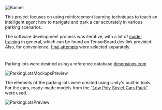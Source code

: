 ![Banner](https://github.com/yuradanyliuk/AutomaticParking/assets/56362999/54390a87-0b00-4505-b363-940eb6e92598)

This project focuses on using reinforcement learning techniques to teach an intelligent agent how to navigate and park a car accurately in various parking scenarios.

The software development process was iterative, with a lot of [model training](https://tensorboard.dev/experiment/wW80LL6ySPGVxk6jJeQvRw) in general, which can be found on TensorBoard.dev link provided.
Also, for convenience, [final attempts](https://tensorboard.dev/experiment/snac9DewTPWmc1rOr1o9kA) were selected separately.
#
Parking lots were desined using a reference database [dimensions.com](https://www.dimensions.com)

![ParkingLotsMockupsPreview](https://github.com/yuradanyliuk/AutomaticParking/assets/56362999/646f9296-b665-4ada-a991-245b84d9be6c)

The elements of the parking lots were created using Unity's built-in tools. For the cars, ready-made models from the ["Low Poly Soviet Cars Pack"](https://assetstore.unity.com/packages/3d/vehicles/low-poly-soviet-cars-pack-184453) were used.

![ParkingLotsPreview](https://github.com/yuradanyliuk/AutomaticParking/assets/56362999/71c644ee-0d7c-4eca-aa44-e5e969b702dc)
